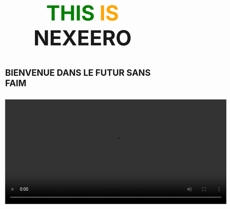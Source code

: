 <H2 style= "text-align: center; font-size:7vw" > <span style="color:green">THIS </span><span style="color:orange">IS </span><span> NEXEERO</span> </h2>


   # BIENVENUE DANS LE FUTUR SANS FAIM

<br>
<video style="float:center;" width="720" height="340" controls autoplay="autoplay">
  <source src="VIDEOS/home.mp4">
  <source src="movie.ogg" type="video/ogg">
Your browser does not support the video tag.
</video> 